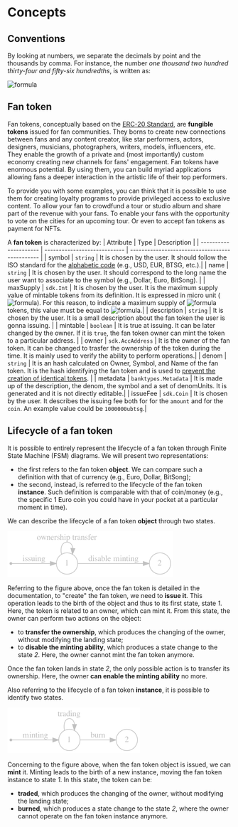 <!--
order: 1
-->

# Concepts

## Conventions

By looking at numbers, we separate the decimals by point and the thousands by comma. For instance, the number _one thousand two hundred thirty-four and fifty-six hundredths_, is written as:

![formula](https://render.githubusercontent.com/render/math?math=\color{gray}1,234.56)

## Fan token

Fan tokens, conceptually based on the [ERC-20 Standard](https://ethereum.org/it/developers/docs/standards/tokens/erc-20), are **fungible tokens** issued for fan communities. They borns to create new connections between fans and any content creator, like star performers, actors, designers, musicians, photographers, writers, models, influencers, etc.
They enable the growth of a private and (most importantly) custom economy creating new channels for fans' engagement.
Fan tokens have enormous potential. By using them, you can build myriad applications allowing fans a deeper interaction in the artistic life of their top performers.

To provide you with some examples, you can think that it is possible to use them for creating loyalty programs to provide privileged access to exclusive content. To allow your fan to crowdfund a tour or studio album and share part of the revenue with your fans. To enable your fans with the opportunity to vote on the cities for an upcoming tour. Or even to accept fan tokens as payment for NFTs.

A **fan token** is characterized by:
| Attribute | Type | Description |
| --------------------- | ---------------------------- | ---------------------------------------------- |
| symbol | `string` | It is chosen by the user. It should follow the ISO standard for the [alphabetic code](https://www.iso.org/iso-4217-currency-codes.html) (e.g., USD, EUR, BTSG, etc.).|
| name | `string` | It is chosen by the user. It should correspond to the long name the user want to associate to the symbol (e.g., Dollar, Euro, BitSong). |
| maxSupply | `sdk.Int` | It is chosen by the user. It is the maximum supply value of mintable tokens from its definition. It is expressed in micro unit (![formula](https://render.githubusercontent.com/render/math?math=\color{gray}\mu=10^{-6})). For this reason, to indicate a maximum supply of ![formula](https://render.githubusercontent.com/render/math?math=\color{gray}456) tokens, this value must be equal to ![formula](https://render.githubusercontent.com/render/math?math=\color{gray}456\cdot10^{6}=456,000,000).|
| description | `string` | It is chosen by the user. It is a small description about the fan token the user is gonna issuing. |
| mintable | `boolean` | It is true at issuing. It can be later changed by the owner. If it is `true`, the fan token owner can mint the token to a particular address. |
| owner | `sdk.AccAddress` | It is the owner of the fan token. It can be changed to trasfer the ownership of the token during the time. It is mainly used to verify the ability to perform operations.|
| denom | `string` | It is an hash calculated on Owner, Symbol, and Name of the fan token. It is the hash identifying the fan token and is used to [prevent the creation of identical tokens](#Uniqueness-of-the-denom). |
| metadata | `banktypes.Metadata` | It is made up of the description, the denom, the symbol and a set of denomUnits. It is generated and it is not directly editable.|
| issueFee | `sdk.Coin` | It is chosen by the user. It describes the issuing fee both for for the `amount` and for the `coin`. An example value could be `1000000ubtsg`.|

## Lifecycle of a fan token

It is possible to entirely represent the lifecycle of a fan token through Finite State Machine (FSM) diagrams. We will present two representations:

- the first refers to the fan token **object**. We can compare such a definition with that of currency (e.g., Euro, Dollar, BitSong);
- the second, instead, is referred to the lifecycle of the fan token **instance**. Such definition is comparable with that of coin/money (e.g., the specific 1 Euro coin you could have in your pocket at a particular moment in time).

We can describe the lifecycle of a fan token **object** through two states.

![Fantoken object lifecycle](img/fantoken_object_lifecycle.png "Fantoken object lifecycle")

Referring to the figure above, once the fan token is detailed in the documentation, to "create" the fan token, we need to **issue it**. This operation leads to the birth of the object and thus to its first state, state _1_. Here, the token is related to an owner, which can mint it. From this state, the owner can perform two actions on the object:

- to **transfer the ownership**, which produces the changing of the owner, without modifying the landing state;
- to **disable the minting ability**, which produces a state change to the state _2_. Here, the owner cannot mint the fan token anymore.

Once the fan token lands in state _2_, the only possible action is to transfer its ownership. Here, the owner **can enable the minting ability** no more.

Also referring to the lifecycle of a fan token **instance**, it is possible to identify two states.

![Fantoken instance lifecycle](img/fantoken_instance_lifecycle.png "Fantoken instance lifecycle")

Concerning to the figure above, when the fan token object is issued, we can **mint** it. Minting leads to the birth of a new instance, moving the fan token instance to state _1_. In this state, the token can be:

- **traded**, which produces the changing of the owner, without modifying the landing state;
- **burned**, which produces a state change to the state _2_, where the owner cannot operate on the fan token instance anymore.
